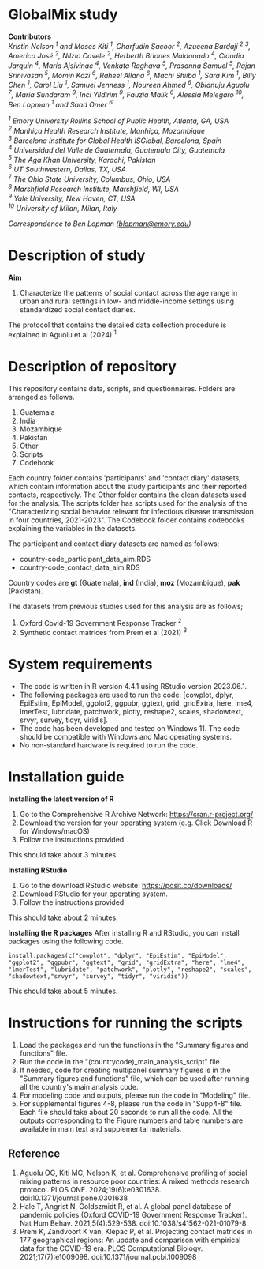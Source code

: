 # GlobalMix study
**Contributors** <br/>
*Kristin Nelson <sup>1</sup> and Moses Kiti <sup>1</sup>, Charfudin Sacoor <sup>2</sup>, Azucena Bardají <sup>2</sup> <sup>3</sup>, Americo José <sup>2</sup>, Nilzio Cavele <sup>2</sup>, Herberth Briones Maldonado <sup>4</sup>, Claudia Jarquin <sup>4</sup>, María Ajsivinac <sup>4</sup>, Venkata Raghava <sup>5</sup>, Prasanna Samuel <sup>5</sup>, Rajan Srinivasan <sup>5</sup>, Momin Kazi <sup>6</sup>, Raheel Allana <sup>6</sup>, Machi Shiiba <sup>1</sup>, Sara Kim <sup>1</sup>, Billy Chen <sup>1</sup>, Carol Liu <sup>1</sup>, Samuel Jenness <sup>1</sup>, Noureen Ahmed <sup>6</sup>, Obianuju Aguolu <sup>7</sup>, Maria Sundaram <sup>8</sup>, Inci Yildirim <sup>9</sup>, Fauzia Malik <sup>6</sup>, Alessia Melegaro <sup>10</sup>, Ben Lopman <sup>1</sup> and Saad Omer <sup>6</sup>*

*<sup>1</sup> Emory University Rollins School of Public Health, Atlanta, GA, USA* <br/>
*<sup>2</sup> Manhiça Health Research Institute, Manhiça, Mozambique* <br/>
*<sup>3</sup> Barcelona Institute for Global Health ISGlobal, Barcelona, Spain* <br/>
*<sup>4</sup> Universidad del Valle de Guatemala, Guatemala City, Guatemala* <br/>
*<sup>5</sup> The Aga Khan University, Karachi, Pakistan* <br/>
*<sup>6</sup> UT Southwestern, Dallas, TX, USA* <br/>
*<sup>7</sup> The Ohio State University, Columbus, Ohio, USA* <br/>
*<sup>8</sup> Marshfield Research Institute, Marshfield, WI, USA* <br/>
*<sup>9</sup> Yale University, New Haven, CT, USA* <br/>
*<sup>10</sup> University of Milan, Milan, Italy*

*Correspondence to Ben Lopman (blopman@emory.edu)*

# Description of study
**Aim**
1. Characterize the patterns of social contact across the age range in urban and rural settings in low- and middle-income settings using standardized social contact diaries.

The protocol that contains the detailed data collection procedure is explained in Aguolu et al (2024).<sup>1</sup>

# Description of repository
This repository contains data, scripts, and questionnaires.
Folders are arranged as follows.
1. Guatemala
2. India
3. Mozambique
4. Pakistan
5. Other
6. Scripts
7. Codebook

Each country folder contains 'participants' and 'contact diary' datasets, which contain information about the study participants and their reported contacts, respectively. The Other folder contains the clean datasets used for the analysis.
The scripts folder has scripts used for the analysis of the "Characterizing social behavior relevant for infectious disease transmission in four countries, 2021-2023". The Codebook folder contains codebooks explaining the variables in the datasets.

The participant and contact diary datasets are named as follows;
- country-code_participant_data_aim.RDS
- country-code_contact_data_aim.RDS

Country codes are **gt** (Guatemala), **ind** (India), **moz** (Mozambique), **pak** (Pakistan).

The datasets from previous studies used for this analysis are as follows;
1. Oxford Covid-19 Government Response Tracker <sup>2</sup>
2. Synthetic contact matrices from Prem et al (2021) <sup>3</sup>

# System requirements
- The code is written in R version 4.4.1 using RStudio version 2023.06.1. <br/>
- The following packages are used to run the code: [cowplot, dplyr, EpiEstim, EpiModel, ggplot2, ggpubr, ggtext, grid, gridExtra, here, lme4, lmerTest, lubridate, patchwork, plotly, reshape2, scales, shadowtext, srvyr, survey, tidyr, viridis]. <br/>
- The code has been developed and tested on Windows 11. The code should be compatible with Windows and Mac operating systems. <br/>
- No non-standard hardware is required to run the code. 

# Installation guide
**Installing the latest version of R**
1. Go to the Comprehensive R Archive Network: https://cran.r-project.org/
2. Download the version for your operating system (e.g. Click Download R for Windows/macOS)
3. Follow the instructions provided

This should take about 3 minutes.

**Installing RStudio**
1. Go to the download RStudio website: https://posit.co/downloads/
2. Download RStudio for your operating system.
3. Follow the instructions provided

This should take about 2 minutes.

**Installing the R packages**
After installing R and RStudio, you can install packages using the following code.
```
install.packages(c("cowplot", "dplyr", "EpiEstim", "EpiModel", "ggplot2", "ggpubr", "ggtext", "grid", "gridExtra", "here", "lme4", "lmerTest", "lubridate", "patchwork", "plotly", "reshape2", "scales", "shadowtext,"srvyr", "survey", "tidyr", "viridis"))
```
This should take about 5 minutes.

# Instructions for running the scripts
1. Load the packages and run the functions in the "Summary figures and functions" file.
2. Run the code in the "(countrycode)_main_analysis_script" file.
3. If needed, code for creating multipanel summary figures is in the "Summary figures and functions" file, which can be used after running all the country's main analysis code.
4. For modeling code and outputs, please run the code in "Modeling" file.
5. For supplemental figures 4-8, please run the code in "Supp4-8" file. <br/>
Each file should take about 20 seconds to run all the code. All the outputs corresponding to the Figure numbers and table numbers are available in main text and supplemental materials.

## Reference
1. Aguolu OG, Kiti MC, Nelson K, et al. Comprehensive profiling of social mixing patterns in resource poor countries: A mixed methods research protocol. PLOS ONE. 2024;19(6):e0301638. doi:10.1371/journal.pone.0301638
2. Hale T, Angrist N, Goldszmidt R, et al. A global panel database of pandemic policies (Oxford COVID-19 Government Response Tracker). Nat Hum Behav. 2021;5(4):529-538. doi:10.1038/s41562-021-01079-8
3. Prem K, Zandvoort K van, Klepac P, et al. Projecting contact matrices in 177 geographical regions: An update and comparison with empirical data for the COVID-19 era. PLOS Computational Biology. 2021;17(7):e1009098. doi:10.1371/journal.pcbi.1009098
